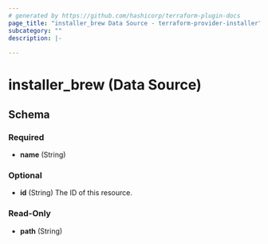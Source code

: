 ```yaml
---
# generated by https://github.com/hashicorp/terraform-plugin-docs
page_title: "installer_brew Data Source - terraform-provider-installer"
subcategory: ""
description: |-
  
---
```


# installer_brew (Data Source)





<!-- schema generated by tfplugindocs -->
## Schema

### Required

- **name** (String)

### Optional

- **id** (String) The ID of this resource.

### Read-Only

- **path** (String)


